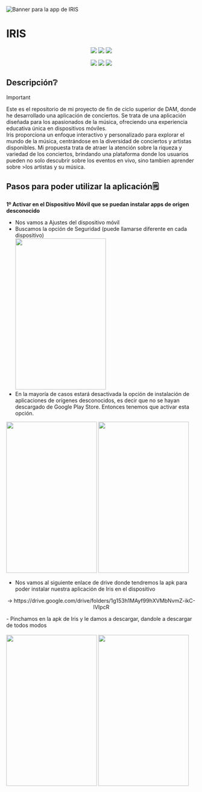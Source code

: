 ![Banner para la app de IRIS](https://github.com/Irishongki/Proyecto-Iris/assets/48756218/24580523-6f30-4a2f-9a3f-a930eb874924)

<h1> IRIS </h1>
<p align="center">
<img src="https://img.shields.io/badge/STATUS-COMPLETADO-green">
  <img src="https://img.shields.io/badge/LENGUAJE-KOTLIN-orange">
  <img src="https://img.shields.io/badge/Ultima actualización-junio del 2024-blue">
</p>
<p align="center">
<img src="https://img.shields.io/badge/Android_Studio-3DDC84?style=for-the-badge&logo=android-studio&logoColor=white">
<img src="https://img.shields.io/badge/Windows-0078D6?style=for-the-badge&logo=windows&logoColor=white">
<img src= "https://img.shields.io/badge/Firebase-white?style=for-the-badge&logo=firebase&labelColor=%23EB844E&color=%23EB844E">
</p>

## Descripción❔
> [!IMPORTANT]
> Este es el repositorio de mi proyecto de fin de ciclo superior de DAM, donde he desarrollado una aplicación de conciertos.
> Se trata de una aplicación diseñada para los apasionados de la música, ofreciendo una experiencia educativa única en dispositivos móviles.<br/>
> Iris proporciona un enfoque interactivo y personalizado para explorar el mundo de la música, centrándose en la diversidad de conciertos y artistas disponibles.
>Mi propuesta trata de atraer la atención sobre la riqueza y variedad de los conciertos, brindando una plataforma donde los usuarios pueden no solo descubrir sobre los eventos en vivo, sino tambien aprender sobre >los artistas y su música.

## Pasos para poder utilizar la aplicación🗒️
****1º Activar en el Dispositivo Móvil que se puedan instalar apps de origen desconocido****<br/>
 - Nos vamos a Ajustes del dispositivo móvil<br/>
 - Buscamos la opción de Seguridad (puede llamarse diferente en cada dispositivo)<br/>
<img width="240" height="400" src="https://github.com/Irishongki/Proyecto-Iris/assets/48756218/9584f7e3-64b6-484c-8f93-0401fa0a30ba"><br/>
-  En la mayoría de casos estará desactivada la opción de instalación de aplicaciones de orígenes desconocidos,
  es decir que no se hayan descargado de Google Play Store. Entonces tenemos que activar esta opción.<br/>
  <img width="240" height="400" src="https://github.com/Irishongki/Proyecto-Iris/assets/48756218/bb655cba-d540-4ce2-90cb-45c254e2df18">
  <img  width="240" height="400" src="https://github.com/Irishongki/Proyecto-Iris/assets/48756218/366e4be5-a989-4692-93d0-ed5dbe63673f"><br/>

  - Nos vamos al siguiente enlace de drive donde tendremos la apk para poder instalar nuestra aplicación de Iris en el dispositivo
<p align="center">
-> https://drive.google.com/drive/folders/1g153h1MAyf99hXVMbNvmZ-ikC-lVIpcR
</p>
- Pinchamos en la apk de Iris y le damos a descargar, dandole a descargar de todos modos<br/><br/>
<img  width="240" height="400" src="https://github.com/Irishongki/Proyecto-Iris/assets/48756218/5f0fb4ed-b917-4c31-8668-a1cbac44b371">
<img  width="240" height="400" src="https://github.com/Irishongki/Proyecto-Iris/assets/48756218/f102e419-a957-412f-85d2-db15ee92da2d">






